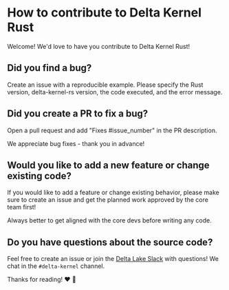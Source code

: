 # How to contribute to Delta Kernel Rust

Welcome!  We'd love to have you contribute to Delta Kernel Rust!

## Did you find a bug?

Create an issue with a reproducible example.  Please specify the Rust version, delta-kernel-rs version, the code executed, and the error message.

## Did you create a PR to fix a bug?

Open a pull request and add "Fixes #issue_number" in the PR description.

We appreciate bug fixes - thank you in advance!

## Would you like to add a new feature or change existing code?

If you would like to add a feature or change existing behavior, please make sure to create an issue and get the planned work approved by the core team first!

Always better to get aligned with the core devs before writing any code.

## Do you have questions about the source code?

Feel free to create an issue or join the [Delta Lake Slack](https://go.delta.io/slack) with questions!  We chat in the `#delta-kernel` channel.

Thanks for reading! :heart: :crab:
